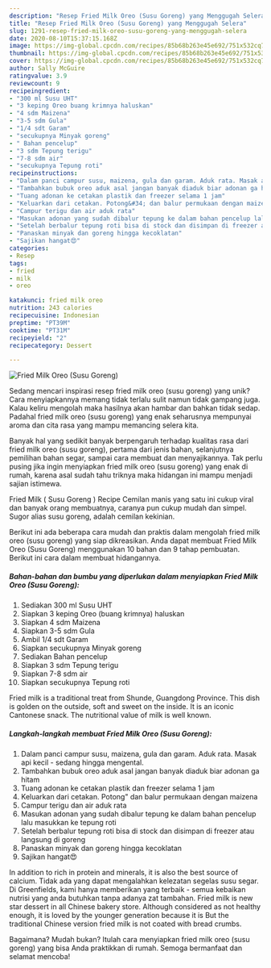 ```yaml
---
description: "Resep Fried Milk Oreo (Susu Goreng) yang Menggugah Selera"
title: "Resep Fried Milk Oreo (Susu Goreng) yang Menggugah Selera"
slug: 1291-resep-fried-milk-oreo-susu-goreng-yang-menggugah-selera
date: 2020-08-10T15:37:15.168Z
image: https://img-global.cpcdn.com/recipes/85b68b263e45e692/751x532cq70/fried-milk-oreo-susu-goreng-foto-resep-utama.jpg
thumbnail: https://img-global.cpcdn.com/recipes/85b68b263e45e692/751x532cq70/fried-milk-oreo-susu-goreng-foto-resep-utama.jpg
cover: https://img-global.cpcdn.com/recipes/85b68b263e45e692/751x532cq70/fried-milk-oreo-susu-goreng-foto-resep-utama.jpg
author: Sally McGuire
ratingvalue: 3.9
reviewcount: 9
recipeingredient:
- "300 ml Susu UHT"
- "3 keping Oreo buang krimnya haluskan"
- "4 sdm Maizena"
- "3-5 sdm Gula"
- "1/4 sdt Garam"
- "secukupnya Minyak goreng"
- " Bahan pencelup"
- "3 sdm Tepung terigu"
- "7-8 sdm air"
- "secukupnya Tepung roti"
recipeinstructions:
- "Dalam panci campur susu, maizena, gula dan garam. Aduk rata. Masak api kecil - sedang hingga mengental."
- "Tambahkan bubuk oreo aduk asal jangan banyak diaduk biar adonan ga hitam"
- "Tuang adonan ke cetakan plastik dan freezer selama 1 jam"
- "Keluarkan dari cetakan. Potong&#34; dan balur permukaan dengan maizena"
- "Campur terigu dan air aduk rata"
- "Masukan adonan yang sudah dibalur tepung ke dalam bahan pencelup lalu masukkan ke tepung roti"
- "Setelah berbalur tepung roti bisa di stock dan disimpan di freezer atau langsung di goreng"
- "Panaskan minyak dan goreng hingga kecoklatan"
- "Sajikan hangat😍"
categories:
- Resep
tags:
- fried
- milk
- oreo

katakunci: fried milk oreo 
nutrition: 243 calories
recipecuisine: Indonesian
preptime: "PT39M"
cooktime: "PT31M"
recipeyield: "2"
recipecategory: Dessert

---
```



![Fried Milk Oreo (Susu Goreng)](https://img-global.cpcdn.com/recipes/85b68b263e45e692/751x532cq70/fried-milk-oreo-susu-goreng-foto-resep-utama.jpg)

Sedang mencari inspirasi resep fried milk oreo (susu goreng) yang unik? Cara menyiapkannya memang tidak terlalu sulit namun tidak gampang juga. Kalau keliru mengolah maka hasilnya akan hambar dan bahkan tidak sedap. Padahal fried milk oreo (susu goreng) yang enak seharusnya mempunyai aroma dan cita rasa yang mampu memancing selera kita.

Banyak hal yang sedikit banyak berpengaruh terhadap kualitas rasa dari fried milk oreo (susu goreng), pertama dari jenis bahan, selanjutnya pemilihan bahan segar, sampai cara membuat dan menyajikannya. Tak perlu pusing jika ingin menyiapkan fried milk oreo (susu goreng) yang enak di rumah, karena asal sudah tahu triknya maka hidangan ini mampu menjadi sajian istimewa.

Fried Milk ( Susu Goreng ) Recipe Cemilan manis yang satu ini cukup viral dan banyak orang membuatnya, caranya pun cukup mudah dan simpel. Sugor alias susu goreng, adalah cemilan kekinian.


Berikut ini ada beberapa cara mudah dan praktis dalam mengolah fried milk oreo (susu goreng) yang siap dikreasikan. Anda dapat membuat Fried Milk Oreo (Susu Goreng) menggunakan 10 bahan dan 9 tahap pembuatan. Berikut ini cara dalam membuat hidangannya.

<!--inarticleads1-->

##### Bahan-bahan dan bumbu yang diperlukan dalam menyiapkan Fried Milk Oreo (Susu Goreng):

1. Sediakan 300 ml Susu UHT
1. Siapkan 3 keping Oreo (buang krimnya) haluskan
1. Siapkan 4 sdm Maizena
1. Siapkan 3-5 sdm Gula
1. Ambil 1/4 sdt Garam
1. Siapkan secukupnya Minyak goreng
1. Sediakan  Bahan pencelup
1. Siapkan 3 sdm Tepung terigu
1. Siapkan 7-8 sdm air
1. Siapkan secukupnya Tepung roti


Fried milk is a traditional treat from Shunde, Guangdong Province. This dish is golden on the outside, soft and sweet on the inside. It is an iconic Cantonese snack. The nutritional value of milk is well known. 

<!--inarticleads2-->

##### Langkah-langkah membuat Fried Milk Oreo (Susu Goreng):

1. Dalam panci campur susu, maizena, gula dan garam. Aduk rata. Masak api kecil - sedang hingga mengental.
1. Tambahkan bubuk oreo aduk asal jangan banyak diaduk biar adonan ga hitam
1. Tuang adonan ke cetakan plastik dan freezer selama 1 jam
1. Keluarkan dari cetakan. Potong&#34; dan balur permukaan dengan maizena
1. Campur terigu dan air aduk rata
1. Masukan adonan yang sudah dibalur tepung ke dalam bahan pencelup lalu masukkan ke tepung roti
1. Setelah berbalur tepung roti bisa di stock dan disimpan di freezer atau langsung di goreng
1. Panaskan minyak dan goreng hingga kecoklatan
1. Sajikan hangat😍


In addition to rich in protein and minerals, it is also the best source of calcium. Tidak ada yang dapat mengalahkan kelezatan segelas susu segar. Di Greenfields, kami hanya memberikan yang terbaik - semua kebaikan nutrisi yang anda butuhkan tanpa adanya zat tambahan. Fried milk is new star dessert in all Chinese bakery store. Although considered as not healthy enough, it is loved by the younger generation because it is But the traditional Chinese version fried milk is not coated with bread crumbs. 

Bagaimana? Mudah bukan? Itulah cara menyiapkan fried milk oreo (susu goreng) yang bisa Anda praktikkan di rumah. Semoga bermanfaat dan selamat mencoba!
